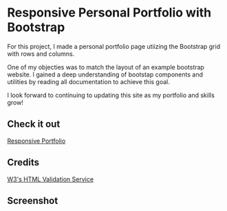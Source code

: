# Responsive Personal Portfolio with Bootstrap

For this project, I made a personal portfolio page 
utiizing the Bootstrap grid with rows and columns.

One of my objecties was to match the layout of 
an example bootstrap website. I gained a deep understanding
of bootstap components and utilities by reading all documentation to achieve this goal. 

I look forward to continuing to updating this site as my 
portfolio and skills grow!


## Check it out

[Responsive Portfolio](https://raquellee.github.io/responsive_portfolio/)


## Credits

[W3's HTML Validation Service](https://validator.w3.org/)


## Screenshot